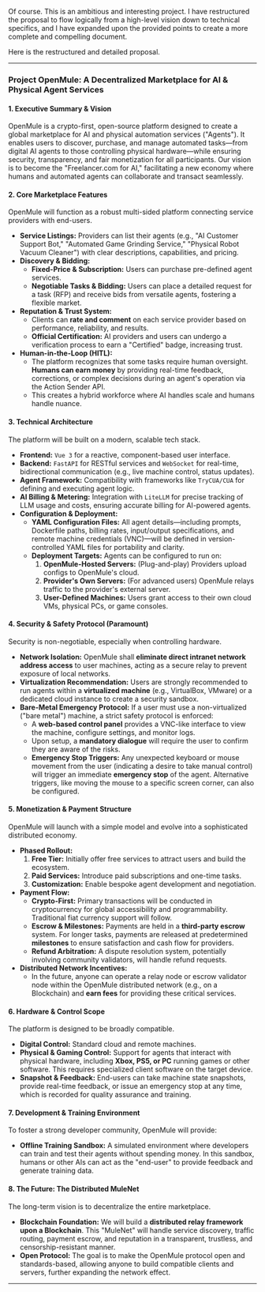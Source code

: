 Of course. This is an ambitious and interesting project. I have restructured the proposal to flow logically from a high-level vision down to technical specifics, and I have expanded upon the provided points to create a more complete and compelling document.

Here is the restructured and detailed proposal.

---

### **Project OpenMule: A Decentralized Marketplace for AI & Physical Agent Services**

#### **1. Executive Summary & Vision**
OpenMule is a crypto-first, open-source platform designed to create a global marketplace for AI and physical automation services ("Agents"). It enables users to discover, purchase, and manage automated tasks—from digital AI agents to those controlling physical hardware—while ensuring security, transparency, and fair monetization for all participants. Our vision is to become the "Freelancer.com for AI," facilitating a new economy where humans and automated agents can collaborate and transact seamlessly.

#### **2. Core Marketplace Features**
OpenMule will function as a robust multi-sided platform connecting service providers with end-users.

*   **Service Listings:** Providers can list their agents (e.g., "AI Customer Support Bot," "Automated Game Grinding Service," "Physical Robot Vacuum Cleaner") with clear descriptions, capabilities, and pricing.
*   **Discovery & Bidding:**
    *   **Fixed-Price & Subscription:** Users can purchase pre-defined agent services.
    *   **Negotiable Tasks & Bidding:** Users can place a detailed request for a task (RFP) and receive bids from versatile agents, fostering a flexible market.
*   **Reputation & Trust System:**
    *   Clients can **rate and comment** on each service provider based on performance, reliability, and results.
    *   **Official Certification:** AI providers and users can undergo a verification process to earn a "Certified" badge, increasing trust.
*   **Human-in-the-Loop (HITL):**
    *   The platform recognizes that some tasks require human oversight. **Humans can earn money** by providing real-time feedback, corrections, or complex decisions during an agent's operation via the Action Sender API.
    *   This creates a hybrid workforce where AI handles scale and humans handle nuance.

#### **3. Technical Architecture**
The platform will be built on a modern, scalable tech stack.

*   **Frontend:** `Vue 3` for a reactive, component-based user interface.
*   **Backend:** `FastAPI` for RESTful services and `WebSocket` for real-time, bidirectional communication (e.g., live machine control, status updates).
*   **Agent Framework:** Compatibility with frameworks like `TryCUA/CUA` for defining and executing agent logic.
*   **AI Billing & Metering:** Integration with `LiteLLM` for precise tracking of LLM usage and costs, ensuring accurate billing for AI-powered agents.
*   **Configuration & Deployment:**
    *   **YAML Configuration Files:** All agent details—including prompts, Dockerfile paths, billing rates, input/output specifications, and remote machine credentials (VNC)—will be defined in version-controlled YAML files for portability and clarity.
    *   **Deployment Targets:** Agents can be configured to run on:
        1.  **OpenMule-Hosted Servers:** (Plug-and-play) Providers upload configs to OpenMule's cloud.
        2.  **Provider's Own Servers:** (For advanced users) OpenMule relays traffic to the provider's external server.
        3.  **User-Defined Machines:** Users grant access to their own cloud VMs, physical PCs, or game consoles.

#### **4. Security & Safety Protocol (Paramount)**
Security is non-negotiable, especially when controlling hardware.

*   **Network Isolation:** OpenMule shall **eliminate direct intranet network address access** to user machines, acting as a secure relay to prevent exposure of local networks.
*   **Virtualization Recommendation:** Users are strongly recommended to run agents within a **virtualized machine** (e.g., VirtualBox, VMware) or a dedicated cloud instance to create a security sandbox.
*   **Bare-Metal Emergency Protocol:** If a user must use a non-virtualized ("bare metal") machine, a strict safety protocol is enforced:
    *   A **web-based control panel** provides a VNC-like interface to view the machine, configure settings, and monitor logs.
    *   Upon setup, a **mandatory dialogue** will require the user to confirm they are aware of the risks.
    *   **Emergency Stop Triggers:** Any unexpected keyboard or mouse movement from the user (indicating a desire to take manual control) will trigger an immediate **emergency stop** of the agent. Alternative triggers, like moving the mouse to a specific screen corner, can also be configured.

#### **5. Monetization & Payment Structure**
OpenMule will launch with a simple model and evolve into a sophisticated distributed economy.

*   **Phased Rollout:**
    1.  **Free Tier:** Initially offer free services to attract users and build the ecosystem.
    2.  **Paid Services:** Introduce paid subscriptions and one-time tasks.
    3.  **Customization:** Enable bespoke agent development and negotiation.
*   **Payment Flow:**
    *   **Crypto-First:** Primary transactions will be conducted in cryptocurrency for global accessibility and programmability. Traditional fiat currency support will follow.
    *   **Escrow & Milestones:** Payments are held in a **third-party escrow** system. For longer tasks, payments are released at predetermined **milestones** to ensure satisfaction and cash flow for providers.
    *   **Refund Arbitration:** A dispute resolution system, potentially involving community validators, will handle refund requests.
*   **Distributed Network Incentives:**
    *   In the future, anyone can operate a relay node or escrow validator node within the OpenMule distributed network (e.g., on a Blockchain) and **earn fees** for providing these critical services.

#### **6. Hardware & Control Scope**
The platform is designed to be broadly compatible.

*   **Digital Control:** Standard cloud and remote machines.
*   **Physical & Gaming Control:** Support for agents that interact with physical hardware, including **Xbox, PS5, or PC** running games or other software. This requires specialized client software on the target device.
*   **Snapshot & Feedback:** End-users can take machine state snapshots, provide real-time feedback, or issue an emergency stop at any time, which is recorded for quality assurance and training.

#### **7. Development & Training Environment**
To foster a strong developer community, OpenMule will provide:

*   **Offline Training Sandbox:** A simulated environment where developers can train and test their agents without spending money. In this sandbox, humans or other AIs can act as the "end-user" to provide feedback and generate training data.

#### **8. The Future: The Distributed MuleNet**
The long-term vision is to decentralize the entire marketplace.

*   **Blockchain Foundation:** We will build a **distributed relay framework upon a Blockchain**. This "MuleNet" will handle service discovery, traffic routing, payment escrow, and reputation in a transparent, trustless, and censorship-resistant manner.
*   **Open Protocol:** The goal is to make the OpenMule protocol open and standards-based, allowing anyone to build compatible clients and servers, further expanding the network effect.

---